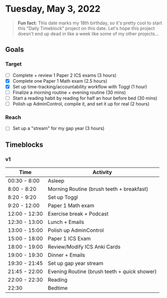 # Tuesday, May 3, 2022

> **Fun fact:** This date marks my 18th birthday, so it's pretty cool to start this "Daily Timeblock" project on this date. Let's hope this project doesn't end up dead in like a week like some of my other projects...

## Goals

### Target

- [ ] Complete + review 1 Paper 2 ICS exams (3 hours)
- [x] Complete one Paper 1 Math exam (2.5 hours)
- [x] Set up time-tracking/accountability workflow with Toggl (1 hour)
- [ ] Finalize a morning routine + evening routine (30 mins)
- [ ] Start a reading habit by reading for half an hour before bed (30 mins)
- [ ] Polish up AdminControl, compile it, and set it up for real (2 hours)

### Reach

- [ ] Set up a "stream" for my gap year (3 hours)

## Timeblocks

### v1

| Time          | Activity                                       |
| ------------- | ---------------------------------------------- |
| 00:30 - 8:00  | Asleep                                         |
| 8:00 - 8:20   | Morning Routine (brush teeth + breakfast)      |
| 8:20 - 9:20   | Set up Toggl                                   |
| 9:20 - 12:00  | Paper 1 Math exam                              |
| 12:00 - 12:30 | Exercise break + Podcast                       |
| 12:30 - 13:00 | Lunch + Emails                                 |
| 13:00 - 15:00 | Polish up AdminControl                         |
| 15:00 - 18:00 | Paper 1 ICS Exam                               |
| 18:00 - 19:00 | Review/Modify ICS Anki Cards                   |
| 19:00 - 19:30 | Dinner + Emails                                |
| 19:30 - 21:45 | Set up gap year stream                         |
| 21:45 - 22:00 | Evening Routine (brush teeth + _quick_ shower) |
| 22:00 - 22:30 | Reading                                        |
| 22:30         | Bedtime                                        |
